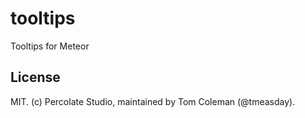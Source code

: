 # tooltips
Tooltips for Meteor

## License 

MIT. (c) Percolate Studio, maintained by Tom Coleman (@tmeasday).
